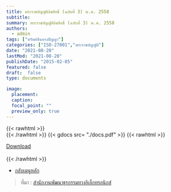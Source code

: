 ```yaml
---
title: พระราชบัญญัติลิขสิทธิ์ (ฉบับที่ 3) พ.ศ. 2558
subtitle:
summary: พระราชบัญญัติลิขสิทธิ์ (ฉบับที่ 3) พ.ศ. 2558
authors:
  - admin
tags: ["ทรัพย์สินทางปัญญา"]
categories: ["ISO-27001","พระราชบัญญัติ"]
date: "2021-08-20"
lastMod: "2021-08-20"
publishDate: "2015-02-05"
featured: false
draft:  false
type: documents

image:
  placement:
  caption:
  focal_point: ""
  preview_only: true
---
```



{{< rawhtml >}}
<br>
{{< /rawhtml >}}
{{< gdocs src= "./docs.pdf" >}}
{{< rawhtml >}}
<br>


<div class="article-tags">
<a class="badge badge-danger" href="./docs.pdf" target="_blank" id="download_files_new">Download</a>

</div>
 <br>
{{< /rawhtml >}}

- [กลับเมนูหลัก](../../section/)

> ที่มา : [สำนักงานพัฒนาธุรกรรมทางอิเล็กทรอนิกส์](https://ictlawcenter.etda.or.th/laws/detail/พระราบบัญญัติลิขสิทธิ๜-ฉบับที่-3-พศ-2558)